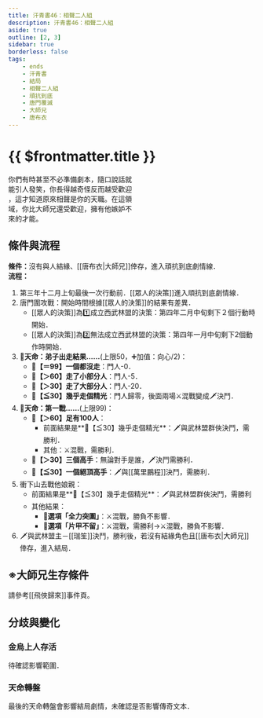 ```yaml
---
title: 汗青書46：相聲二人組
description: 汗青書46：相聲二人組
aside: true
outline: [2, 3]
sidebar: true
borderless: false
tags:
    - ends
    - 汗青書
    - 結局
    - 相聲二人組
    - 頑抗到底
    - 唐門覆滅
    - 大師兄
    - 唐布衣
---
```


# {{ $frontmatter.title }}

<EndBackground no=46 title="相聲二人組">
你們有時甚至不必準備劇本，隨口說話就<br>
能引人發笑，你長得越奇怪反而越受歡迎<br>
，這才知道原來相聲是你的天職。在這領<br>
域，你比大師兄還受歡迎，擁有他嫉妒不<br>
來的才能。
</EndBackground>

## 條件與流程
<strong>條件：</strong>沒有與人結緣、[[唐布衣|大師兄]]倖存，進入頑抗到底劇情線．<br>
**流程：**<br>
1. 第三年十二月上旬最後一次行動前．[[眾人的決策]]進入頑抗到底劇情線．
2. 唐門圍攻戰：開始時間根據[[眾人的決策]]的結果有差異．
   + [[眾人的決策]]為1️⃣成立西武林盟的決策：第四年二月中旬剩下２個行動時開始．
   + [[眾人的決策]]為2️⃣無法成立西武林盟的決策：第四年一月中旬剩下2個動作時開始．
3. **🎲天命：弟子出走結果......**(上限50，➕加值：向心/2)：
   + **🧾【＝99】一個都沒走**：門人-0．
   + **🧾【＞60】走了小部分人**：門人-5．
   + **🧾【＞30】走了大部分人**：門人-20．
   + **🧾【≦30】幾乎走個精光**：門人歸零，後面兩場⚔️混戰變成🗡️決鬥．
4. **🎲天命：第一戰......**(上限99)：
   + **🧾【＞60】足有100人**：
     + 前面結果是**🧾【≦30】幾乎走個精光**：🗡️與武林盟群俠決鬥，需勝利．
     + 其他：⚔️混戰，需勝利．
   + **🧾【＞30】三個高手**：無論對手是誰，🗡️決鬥需勝利．
   + **🧾【≦30】一個絕頂高手**：🗡️與[[萬里鵬程]]決鬥，需勝利．
5. 衝下山去戰他娘親：
   + 前面結果是**🧾【≦30】幾乎走個精光**：🗡️與武林盟群俠決鬥，需勝利
   + 其他結果：
     + **📖選項「全力突圍」**：⚔️混戰，勝負不影響．
     + **📖選項「片甲不留」**：⚔️混戰，需勝利→⚔️混戰，勝負不影響．
6. 🗡️與武林盟主－[[瑞笙]]決鬥，勝利後，若沒有結緣角色且[[唐布衣|大師兄]]倖存，進入結局．

## ※大師兄生存條件

請參考[[飛俠歸來]]事件頁。

## 分歧與變化

### 金烏上人存活
待確認影響範圍．

### 天命轉盤
最後的天命轉盤會影響結局劇情，未確認是否影響傳奇文本．
